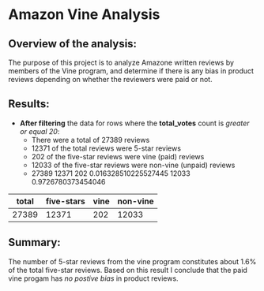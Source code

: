 # Amazon Vine Analysis

## Overview of the analysis: 
The purpose of this project is to analyze Amazone written reviews by members of the Vine program, and determine if there is any bias in product reviews depending on whether the reviewers were paid or not.

## Results: 
- **After filtering** the data for rows where the **total_votes** count is *greater or equal 20*:
    - There were a total of 27389 reviews
    - 12371 of the total reviews were 5-star reviews
    - 202 of the five-star reviews were vine (paid) reviews
    - 12033 of the five-star reviews were non-vine (unpaid) reviews
    - 27389 12371 202 0.016328510225527445 12033 0.9726780373454046
    
| total      | five-stars | vine  | non-vine |
|------------|------------|-------| ---------|
| 27389      | 12371      | 202   | 12033    |

## Summary: 
The number of 5-star reviews from the vine program constitutes about 1.6% of the total five-star reviews. Based on this result I conclude that the paid vine progam has *no postive bias* in product reviews.
